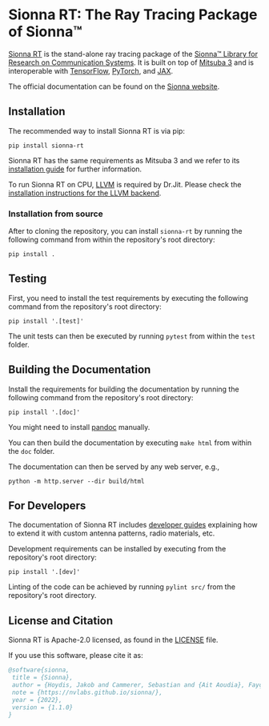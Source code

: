 <!--
SPDX-FileCopyrightText: Copyright (c) 2021-2025 NVIDIA CORPORATION & AFFILIATES. All rights reserved.
SPDX-License-Identifier: Apache-2.0
-->
# Sionna RT: The Ray Tracing Package of Sionna&trade;

[Sionna RT](https://nvlabs.github.io/sionna-rt) is the stand-alone ray tracing package of the [Sionna&trade; Library for Research
on Communication Systems](https://github.com/NVlabs/sionna).
It is built on top of [Mitsuba 3](https://github.com/mitsuba-renderer/mitsuba3) and is interoperable with
[TensorFlow](https://www.tensorflow.org/), [PyTorch](https://pytorch.org/), and [JAX](https://jax.readthedocs.io/en/latest/index.html).

The official documentation can be found on the [Sionna
website](https://nvlabs.github.io/sionna/).


## Installation

The recommended way to install Sionna RT is via pip:

```
pip install sionna-rt
```

Sionna RT has the same requirements as Mitsuba 3 and we refer to its
[installation guide](https://mitsuba.readthedocs.io/en/stable/) for further information.

To run Sionna RT on CPU, [LLVM](https://llvm.org) is required by Dr.Jit. 
Please check the [installation instructions for the LLVM backend](https://drjit.readthedocs.io/en/latest/what.html#backends).

### Installation from source
After to cloning the repository, you can install
``sionna-rt`` by running the following command from within the repository's root directory:

```
pip install .
```


## Testing
First, you need to install the test requirements by executing the
following command from the repository's root directory:

```
pip install '.[test]'
```

The unit tests can then be executed by running ``pytest`` from within the
``test`` folder.

## Building the Documentation
Install the requirements for building the documentation by running the following
command from the repository's root directory:

```
pip install '.[doc]'
```

You might need to install [pandoc](https://pandoc.org) manually.

You can then build the documentation by executing ``make html`` from within the ``doc`` folder.

The documentation can then be served by any web server, e.g.,

```
python -m http.server --dir build/html
```

## For Developers

The documentation of Sionna RT includes [developer guides](https://nvlabs.github.io/sionna/rt/developer/developer.html)
explaining how to extend it with custom antenna patterns, radio materials, etc.

Development requirements can be installed by executing from the repository's root directory:

```
pip install '.[dev]'
```

Linting of the code can be achieved by running ```pylint src/``` from the
repository's root directory.

## License and Citation

Sionna RT is Apache-2.0 licensed, as found in the [LICENSE](https://github.com/nvlabs/sionna-rt/blob/main/LICENSE) file.

If you use this software, please cite it as:
```bibtex
@software{sionna,
 title = {Sionna},
 author = {Hoydis, Jakob and Cammerer, Sebastian and {Ait Aoudia}, Fayçal and Nimier-David, Merlin and Maggi, Lorenzo and Marcus, Guillermo and Vem, Avinash and Keller, Alexander},
 note = {https://nvlabs.github.io/sionna/},
 year = {2022},
 version = {1.1.0}
}
```
